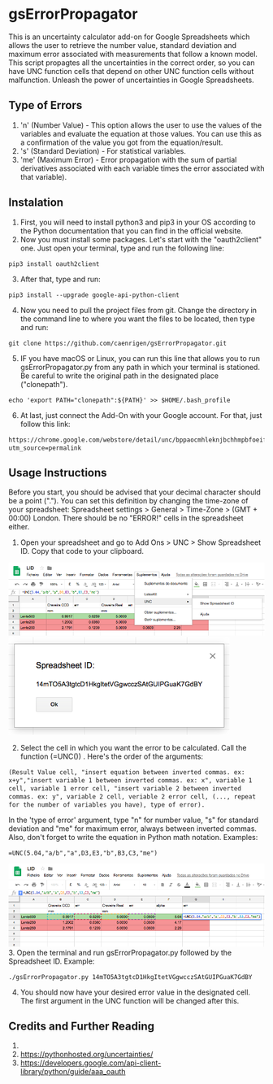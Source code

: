 # gsErrorPropagator
This is an uncertainty calculator add-on for Google Spreadsheets which allows the user to retrieve the number value, standard deviation and maximum error associated with measurements that follow a known model. This script propagtes all the uncertainties in the correct order, so you can have UNC function cells that depend on other UNC function cells without malfunction. Unleash the power of uncertainties in Google Spreadsheets.

## Type of Errors
1. 'n' (Number Value) - This option allows the user to use the values of the variables and evaluate the equation at those values. You can use this as a confirmation of the value you got from the equation/result.
2. 's' (Standard Deviation) - For statistical variables.
3. 'me' (Maximum Error) - Error propagation with the sum of partial derivatives associated with each variable times the error associated with that variable).

## Instalation
1. First, you will need to install python3 and pip3 in your OS according to the Python documentation that you can find in the official website.
2. Now you must install some packages. Let's start with the "oauth2client" one. Just open your terminal, type and run the following line:
```
pip3 install oauth2client
```
3. After that, type and run:
```
pip3 install --upgrade google-api-python-client
```
4. Now you need to pull the project files from git. Change the directory in the command line to where you want the files to be located, then type and run:
```
git clone https://github.com/caenrigen/gsErrorPropagator.git
```
5. IF you have macOS or Linux, you can run this line that allows you to run gsErrorPropagator.py from any path in which your terminal is stationed. Be careful to write the original path in the designated place ("clonepath").
```
echo 'export PATH="clonepath":${PATH}' >> $HOME/.bash_profile
```
6. At last, just connect the Add-On with your Google account. For that, just follow this link:
```
https://chrome.google.com/webstore/detail/unc/bppaocmhleknjbchhmpbfoeifgbplpcn?utm_source=permalink
```
## Usage Instructions
Before you start, you should be advised that your decimal character should be a point ("."). You can set this definition by changing the time-zone of your spreadsheet: Spreadsheet settings > General > Time-Zone > (GMT + 00:00) London. There should be no "ERROR!" cells in the spreadsheet either.
1. Open your spreadsheet and go to Add Ons > UNC > Show Spreadsheet ID. Copy that code to your clipboard.


![Screenshot](Images/idcall.png)
![Screenshot](Images/id.png)

2. Select the cell in which you want the error to be calculated. Call the function (=UNC()) . Here's the order of the arguments:
```
(Result Value cell, "insert equation between inverted commas. ex: x+y","insert variable 1 between inverted commas. ex: x", variable 1 cell, variable 1 error cell, "insert variable 2 between inverted commas. ex: y", variable 2 cell, veriable 2 error cell, (..., repeat for the number of variables you have), type of error).
```
In the 'type of error' argument, type "n" for number value, "s" for standard deviation and "me" for maximum error, always between inverted commas. Also, don't forget to write the equation in Python math notation. Examples:
```
=UNC(5.04,"a/b","a",D3,E3,"b",B3,C3,"me")
```
![Screenshot](Images/example1.png)
3. Open the terminal and run gsErrorPropagator.py followed by the Spreadsheet ID. Example:
```
./gsErrorPropagator.py 14mTO5A3tgtcD1HkgItetVGgwcczSAtGUIPGuaK7GdBY
```
4. You should now have your desired error value in the designated cell. The first argument in the UNC function will be changed after this.

## Credits and Further Reading
1. 
2. https://pythonhosted.org/uncertainties/
3. https://developers.google.com/api-client-library/python/guide/aaa_oauth

